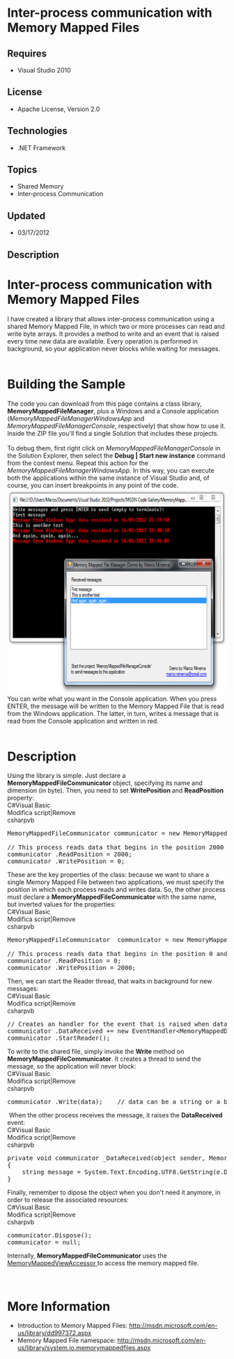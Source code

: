 # Inter-process communication with Memory Mapped Files
## Requires
- Visual Studio 2010
## License
- Apache License, Version 2.0
## Technologies
- .NET Framework
## Topics
- Shared Memory
- Inter-process Communication
## Updated
- 03/17/2012
## Description

<h1>Inter-process communication&nbsp;with Memory Mapped Files</h1>
<div>I have created a library that allows inter-process communication using a shared Memory Mapped File, in which two or more processes can read and write&nbsp;byte arrays. It provides a method to write and&nbsp;an event that is raised every time new data are
 available. Every operation is performed in background, so&nbsp;your&nbsp;application never&nbsp;blocks&nbsp;while waiting for messages.&nbsp;</div>
<div>&nbsp;</div>
<div>
<h1>Building the Sample</h1>
<div>
<div>The code you can download from this page contains a&nbsp;class library, <strong>
MemoryMappedFileManager</strong>,&nbsp;plus&nbsp;a Windows and a Console application (<em>MemoryMappedFileManagerWindowsApp
</em>and <em>MemoryMappedFileManagerConsole</em>, respectively)&nbsp;that show how to use it. Inside the ZIP file you'll find a single Solution that includes these projects.</div>
<br>
<div>To debug them, first right click on <em>MemoryMappedFileManagerConsole </em>
in the Solution Explorer, then select the <strong>Debug | Start new instance</strong> command from the context menu. Repeat this action for the
<em>MemoryMappedFileManagerWindowsApp</em>. In this way, you can execute both the applications within the same instance of Visual Studio and, of course, you can insert breakpoints in any point of the code.</div>
<div></div>
<div><img src="54352-memorymappedfile.png" alt="" width="695" height="469"></div>
<div></div>
<div>You can write what you want in the Console application. When you press ENTER, the message will be written to the Memory Mapped File that is read from the Windows application. The latter, in turn, writes a message that is read from the Console application
 and written in red.</div>
</div>
<br>
<div>
<h1>Description</h1>
<div>Using the library is simple. Just declare a <strong>MemoryMappedFileCommunicator
</strong>object, specifying its name and dimension (in byte). Then, you need to set
<strong>WritePosition </strong>and <strong>ReadPosition </strong>property:</div>
<div></div>
<div>
<div>
<div class="scriptcode">
<div class="pluginEditHolder" pluginCommand="mceScriptCode">
<div class="title"><span>C#</span><span>Visual Basic</span></div>
<div class="pluginLinkHolder"><span class="pluginEditHolderLink">Modifica script</span>|<span class="pluginRemoveHolderLink">Remove</span></div>
<span class="hidden">csharp</span><span class="hidden">vb</span>


<div class="preview">
<pre class="csharp">MemoryMappedFileCommunicator&nbsp;communicator&nbsp;=&nbsp;<span class="cs__keyword">new</span>&nbsp;MemoryMappedFileCommunicator(<span class="cs__string">&quot;MemoryMappedShare&quot;</span>,&nbsp;<span class="cs__number">4096</span>);&nbsp;
&nbsp;
<span class="cs__com">//&nbsp;This&nbsp;process&nbsp;reads&nbsp;data&nbsp;that&nbsp;begins&nbsp;in&nbsp;the&nbsp;position&nbsp;2000&nbsp;and&nbsp;writes&nbsp;starting&nbsp;from&nbsp;the&nbsp;position&nbsp;0.</span>&nbsp;
communicator&nbsp;.ReadPosition&nbsp;=&nbsp;<span class="cs__number">2000</span>;&nbsp;
communicator&nbsp;.WritePosition&nbsp;=&nbsp;<span class="cs__number">0</span>;&nbsp;
</pre>
</div>
</div>
</div>
<div class="endscriptcode">These are the key properties of the class: because we want to share a single Memory Mapped File between two applications, we must specify the position in which each process reads and writes data. So, the other process must declare
 a <strong>MemoryMappedFileCommunicator </strong>with the same name, but inverted values for the properties:</div>
<div class="endscriptcode"></div>
<div class="endscriptcode">
<div class="scriptcode">
<div class="pluginEditHolder" pluginCommand="mceScriptCode">
<div class="title"><span>C#</span><span>Visual Basic</span></div>
<div class="pluginLinkHolder"><span class="pluginEditHolderLink">Modifica script</span>|<span class="pluginRemoveHolderLink">Remove</span></div>
<span class="hidden">csharp</span><span class="hidden">vb</span>


<div class="preview">
<pre class="csharp">MemoryMappedFileCommunicator&nbsp;&nbsp;communicator&nbsp;=&nbsp;<span class="cs__keyword">new</span>&nbsp;MemoryMappedFileCommunicator(<span class="cs__string">&quot;MemoryMappedShare&quot;</span>,&nbsp;<span class="cs__number">4096</span>);&nbsp;
&nbsp;
<span class="cs__com">//&nbsp;This&nbsp;process&nbsp;reads&nbsp;data&nbsp;that&nbsp;begins&nbsp;in&nbsp;the&nbsp;position&nbsp;0&nbsp;and&nbsp;writes&nbsp;starting&nbsp;from&nbsp;the&nbsp;position&nbsp;2000.</span>&nbsp;
communicator&nbsp;.ReadPosition&nbsp;=&nbsp;<span class="cs__number">0</span>;&nbsp;
communicator&nbsp;.WritePosition&nbsp;=&nbsp;<span class="cs__number">2000</span>;</pre>
</div>
</div>
</div>
<div class="endscriptcode">Then, we can start the&nbsp;Reader thread, that waits in background for&nbsp;new messages:&nbsp;</div>
</div>
</div>
</div>
</div>
</div>
<div></div>
<div>
<div class="scriptcode">
<div class="pluginEditHolder" pluginCommand="mceScriptCode">
<div class="title"><span>C#</span><span>Visual Basic</span></div>
<div class="pluginLinkHolder"><span class="pluginEditHolderLink">Modifica script</span>|<span class="pluginRemoveHolderLink">Remove</span></div>
<span class="hidden">csharp</span><span class="hidden">vb</span>


<div class="preview">
<pre class="csharp"><span class="cs__com">//&nbsp;Creates&nbsp;an&nbsp;handler&nbsp;for&nbsp;the&nbsp;event&nbsp;that&nbsp;is&nbsp;raised&nbsp;when&nbsp;data&nbsp;are&nbsp;available&nbsp;in&nbsp;the&nbsp;MemoryMappedFile.</span>&nbsp;
communicator&nbsp;.DataReceived&nbsp;&#43;=&nbsp;<span class="cs__keyword">new</span>&nbsp;EventHandler&lt;MemoryMappedDataReceivedEventArgs&gt;(communicator&nbsp;_DataReceived);&nbsp;
communicator&nbsp;.StartReader();</pre>
</div>
</div>
</div>
</div>
<div>To write to the shared file, simply invoke the <strong>Write </strong>method on
<strong>MemoryMappedFileCommunicator</strong>. It creates a thread to send the message, so the application will never block:</div>
<div></div>
<div>
<div class="scriptcode">
<div class="pluginEditHolder" pluginCommand="mceScriptCode">
<div class="title"><span>C#</span><span>Visual Basic</span></div>
<div class="pluginLinkHolder"><span class="pluginEditHolderLink">Modifica script</span>|<span class="pluginRemoveHolderLink">Remove</span></div>
<span class="hidden">csharp</span><span class="hidden">vb</span>


<div class="preview">
<pre class="csharp">communicator&nbsp;.Write(data);&nbsp;&nbsp;&nbsp;&nbsp;<span class="cs__com">//&nbsp;data&nbsp;can&nbsp;be&nbsp;a&nbsp;string&nbsp;or&nbsp;a&nbsp;byte&nbsp;array</span></pre>
</div>
</div>
</div>
<div class="endscriptcode">&nbsp;When the other process receives the message, it raises the
<strong>DataReceived </strong>event:</div>
</div>
<div></div>
<div>
<div class="scriptcode">
<div class="pluginEditHolder" pluginCommand="mceScriptCode">
<div class="title"><span>C#</span><span>Visual Basic</span></div>
<div class="pluginLinkHolder"><span class="pluginEditHolderLink">Modifica script</span>|<span class="pluginRemoveHolderLink">Remove</span></div>
<span class="hidden">csharp</span><span class="hidden">vb</span>


<div class="preview">
<pre class="csharp"><span class="cs__keyword">private</span>&nbsp;<span class="cs__keyword">void</span>&nbsp;communicator&nbsp;_DataReceived(<span class="cs__keyword">object</span>&nbsp;sender,&nbsp;MemoryMappedDataReceivedEventArgs&nbsp;e)&nbsp;
{&nbsp;
&nbsp;&nbsp;&nbsp;&nbsp;<span class="cs__keyword">string</span>&nbsp;message&nbsp;=&nbsp;System.Text.Encoding.UTF8.GetString(e.Data);&nbsp;
}</pre>
</div>
</div>
</div>
<div class="endscriptcode">Finally, remember to dipose the object when you don't need it anymore, in order to release the associated resources:</div>
<div class="endscriptcode"></div>
</div>
<div class="scriptcode">
<div class="pluginEditHolder" pluginCommand="mceScriptCode">
<div class="title"><span>C#</span><span>Visual Basic</span></div>
<div class="pluginLinkHolder"><span class="pluginEditHolderLink">Modifica script</span>|<span class="pluginRemoveHolderLink">Remove</span></div>
<span class="hidden">csharp</span><span class="hidden">vb</span>


<div class="preview">
<pre class="csharp">communicator.Dispose();&nbsp;
communicator&nbsp;=&nbsp;<span class="cs__keyword">null</span>;</pre>
</div>
</div>
</div>
<div class="endscriptcode">Internally, <strong>MemoryMappedFileCommunicator </strong>
uses the <a href="http://msdn.microsoft.com/it-it/library/system.io.memorymappedfiles.memorymappedviewaccessor.aspx" target="_blank">
MemoryMappedViewAccessor </a>to access the memory mapped file.</div>
<h1><br>
More Information</h1>
<ul>
<li>Introduction to Memory Mapped Files: <a href="http://msdn.microsoft.com/en-us/library/dd997372.aspx" target="_blank">
http://msdn.microsoft.com/en-us/library/dd997372.aspx</a> </li><li>Memory Mapped File namespace: <a href="http://msdn.microsoft.com/it-it/library/system.io.memorymappedfiles.aspx">
http://msdn.microsoft.com/en-us/library/system.io.memorymappedfiles.aspx</a> </li></ul>
